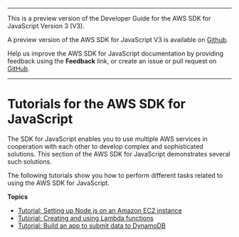 --------

This is a preview version of the Developer Guide for the AWS SDK for JavaScript Version 3 \(V3\)\.

A preview version of the AWS SDK for JavaScript V3 is available on [Github](https://github.com/aws/aws-sdk-js-v3)\.

Help us improve the AWS SDK for JavaScript documentation by providing feedback using the **Feedback** link, or create an issue or pull request on [GitHub](https://github.com/awsdocs/aws-sdk-for-javascript-v3)\.

--------

# Tutorials for the AWS SDK for JavaScript<a name="tutorials"></a>

The SDK for JavaScript enables you to use multiple AWS services in cooperation with each other to develop complex and sophisticated solutions\. This section of the AWS SDK for JavaScript demonstrates several such solutions\.

The following tutorials show you how to perform different tasks related to using the AWS SDK for JavaScript\.

**Topics**
+ [Tutorial: Setting up Node\.js on an Amazon EC2 instance](setting-up-node-on-ec2-instance.md)
+ [Tutorial: Creating and using Lambda functions](using-lambda-functions.md)
+ [Tutorial: Build an app to submit data to DynamoDB](cross-service-example-submitting-data.md)